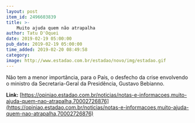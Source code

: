 ```yaml
---
layout: post
item_id: 2496603839
title: >-
    Muito ajuda quem não atrapalha
author: Tatu D'Oquei
date: 2019-02-19 05:00:00
pub_date: 2019-02-19 05:00:00
time_added: 2019-02-20 08:49:58
category: 
image: http://www.estadao.com.br/estadao/novo/img/estadao.gif
---
```


Não tem a menor importância, para o País, o desfecho da crise envolvendo o ministro da Secretaria-Geral da Presidência, Gustavo Bebianno.

**Link:** [https://opiniao.estadao.com.br/noticias/notas-e-informacoes,muito-ajuda-quem-nao-atrapalha,70002726876](https://opiniao.estadao.com.br/noticias/notas-e-informacoes,muito-ajuda-quem-nao-atrapalha,70002726876)


